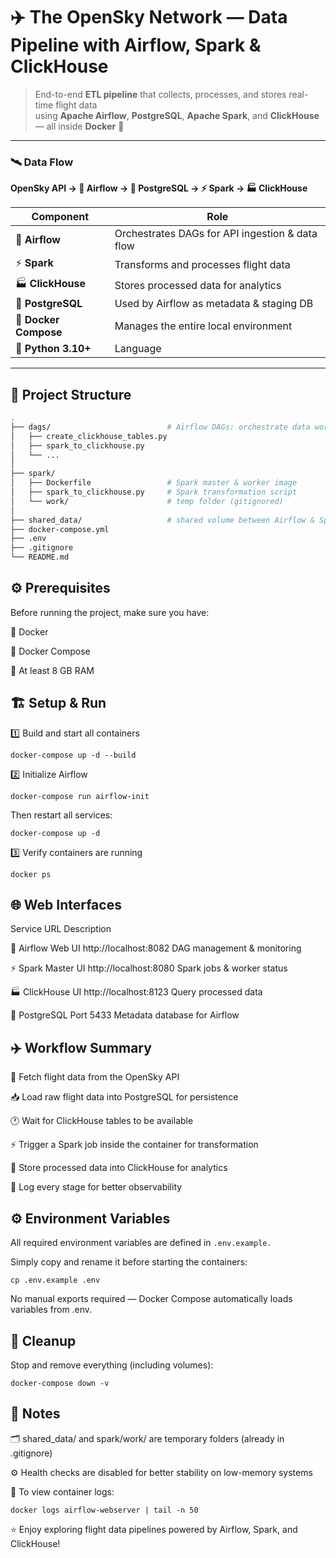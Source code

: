 # ✈️ The OpenSky Network — Data Pipeline with Airflow, Spark & ClickHouse

> End-to-end **ETL pipeline** that collects, processes, and stores real-time flight data  
> using **Apache Airflow**, **PostgreSQL**, **Apache Spark**, and **ClickHouse** — all inside **Docker** 🚀

---

### 🛰️ Data Flow

**OpenSky API → 🚀 Airflow → 🐘 PostgreSQL → ⚡ Spark → 🏭 ClickHouse**

| Component             | Role                                            |
| --------------------- | ----------------------------------------------- |
| 🚀 **Airflow**        | Orchestrates DAGs for API ingestion & data flow |
| ⚡ **Spark**          | Transforms and processes flight data            |
| 🏭 **ClickHouse**     | Stores processed data for analytics             |
| 🐘 **PostgreSQL**     | Used by Airflow as metadata & staging DB        |
| 🐳 **Docker Compose** | Manages the entire local environment            |
| 🐍 **Python 3.10+**   | Language                                        |

---

## 🧱 Project Structure

```bash
.
├── dags/                          # Airflow DAGs: orchestrate data workflow
│   ├── create_clickhouse_tables.py
│   ├── spark_to_clickhouse.py
│   └── ...
│
├── spark/
│   ├── Dockerfile                 # Spark master & worker image
│   ├── spark_to_clickhouse.py     # Spark transformation script
│   └── work/                      # temp folder (gitignored)
│
├── shared_data/                   # shared volume between Airflow & Spark
├── docker-compose.yml
├── .env
├── .gitignore
└── README.md
```

## ⚙️ Prerequisites

Before running the project, make sure you have:

🐳 Docker

🧩 Docker Compose

💾 At least 8 GB RAM

## 🏗️ Setup & Run

1️⃣ Build and start all containers

`docker-compose up -d --build`

2️⃣ Initialize Airflow

`docker-compose run airflow-init`

Then restart all services:

`docker-compose up -d`

3️⃣ Verify containers are running

`docker ps`

## 🌐 Web Interfaces

Service URL Description

🚀 Airflow Web UI http://localhost:8082 DAG management & monitoring

⚡ Spark Master UI http://localhost:8080 Spark jobs & worker status

🏭 ClickHouse UI http://localhost:8123 Query processed data

🐘 PostgreSQL Port 5433 Metadata database for Airflow

## ✈️ Workflow Summary

📡 Fetch flight data from the OpenSky API

📥 Load raw flight data into PostgreSQL for persistence

🕐 Wait for ClickHouse tables to be available

⚡ Trigger a Spark job inside the container for transformation

💾 Store processed data into ClickHouse for analytics

🧠 Log every stage for better observability

## ⚙️ Environment Variables

All required environment variables are defined in `.env.example.`

Simply copy and rename it before starting the containers:

`cp .env.example .env`

No manual exports required — Docker Compose automatically loads variables from .env.

## 🧹 Cleanup

Stop and remove everything (including volumes):

`docker-compose down -v`

## 🧠 Notes

🗂️ shared_data/ and spark/work/ are temporary folders (already in .gitignore)

⚙️ Health checks are disabled for better stability on low-memory systems

🧾 To view container logs:

`docker logs airflow-webserver | tail -n 50`

⭐ Enjoy exploring flight data pipelines powered by Airflow, Spark, and ClickHouse!

